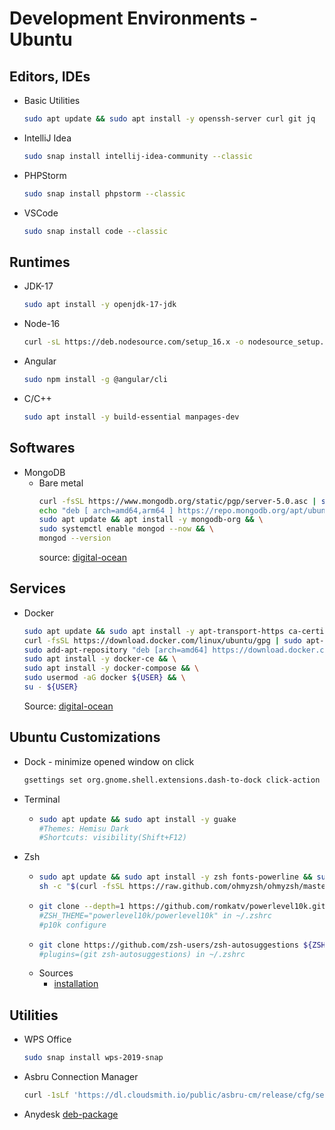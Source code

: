 # Development Environments - Ubuntu


## Editors, IDEs

- Basic Utilities
  ```bash
  sudo apt update && sudo apt install -y openssh-server curl git jq
  ```

- IntelliJ Idea

  ```bash
  sudo snap install intellij-idea-community --classic
  ```

- PHPStorm

  ```bash
  sudo snap install phpstorm --classic
  ```

- VSCode

  ```bash
  sudo snap install code --classic
  ```

  

## Runtimes

- JDK-17

  ```bash
  sudo apt install -y openjdk-17-jdk
  ```

- Node-16

  ```bash
  curl -sL https://deb.nodesource.com/setup_16.x -o nodesource_setup.sh && sudo apt install -y nodejs
  ```

- Angular

  ```bash
  sudo npm install -g @angular/cli
  ```

- C/C++

  ```bash
  sudo apt install -y build-essential manpages-dev
  ```

## Softwares

- MongoDB
  - Bare metal
    ```bash
    curl -fsSL https://www.mongodb.org/static/pgp/server-5.0.asc | sudo apt-key add - && \
    echo "deb [ arch=amd64,arm64 ] https://repo.mongodb.org/apt/ubuntu focal/mongodb-org/5.0 multiverse" | sudo tee /etc/apt/sources.list.d/mongodb-org-5.0.list && \
    sudo apt update && apt install -y mongodb-org && \
    sudo systemctl enable mongod --now && \
    mongod --version
    ```
    source: [digital-ocean](https://do.co/34JQf4c)
    
    
## Services

- Docker
  ```bash
  sudo apt update && sudo apt install -y apt-transport-https ca-certificates curl software-properties-common && \
  curl -fsSL https://download.docker.com/linux/ubuntu/gpg | sudo apt-key add - && \
  sudo add-apt-repository "deb [arch=amd64] https://download.docker.com/linux/ubuntu focal stable" && \
  sudo apt install -y docker-ce && \
  sudo apt install -y docker-compose && \
  sudo usermod -aG docker ${USER} && \
  su - ${USER}
  ```
  Source: [digital-ocean](https://do.co/3fRCEd7)


## Ubuntu Customizations

- Dock - minimize opened window on click
  ```bash
  gsettings set org.gnome.shell.extensions.dash-to-dock click-action 'minimize'
  ```
  
- Terminal
  -  ```bash
     sudo apt update && sudo apt install -y guake
     #Themes: Hemisu Dark
     #Shortcuts: visibility(Shift+F12)
     ```
  
- Zsh
    - ```bash
      sudo apt update && sudo apt install -y zsh fonts-powerline && sudo chsh -s $(which zsh) $(whoami)
      sh -c "$(curl -fsSL https://raw.github.com/ohmyzsh/ohmyzsh/master/tools/install.sh)"
      ```
    - ```bash
      git clone --depth=1 https://github.com/romkatv/powerlevel10k.git ${ZSH_CUSTOM:-$HOME/.oh-my-zsh/custom}/themes/powerlevel10k
      #ZSH_THEME="powerlevel10k/powerlevel10k" in ~/.zshrc
      #p10k configure
      ```
    - ```bash
      git clone https://github.com/zsh-users/zsh-autosuggestions ${ZSH_CUSTOM:-~/.oh-my-zsh/custom}/plugins/zsh-autosuggestions
      #plugins=(git zsh-autosuggestions) in ~/.zshrc
      ```
    - Sources
      -  [installation](https://bit.ly/3nN6LqF)   
  
## Utilities

- WPS Office
  ```bash
  sudo snap install wps-2019-snap
  ```
  
- Asbru Connection Manager
  ```bash
  curl -1sLf 'https://dl.cloudsmith.io/public/asbru-cm/release/cfg/setup/bash.deb.sh' | sudo -E bash &&  sudo apt install -y asbru-cm 
  ```
  
- Anydesk
  [deb-package](https://anydesk.com/en/downloads/linux)
   
